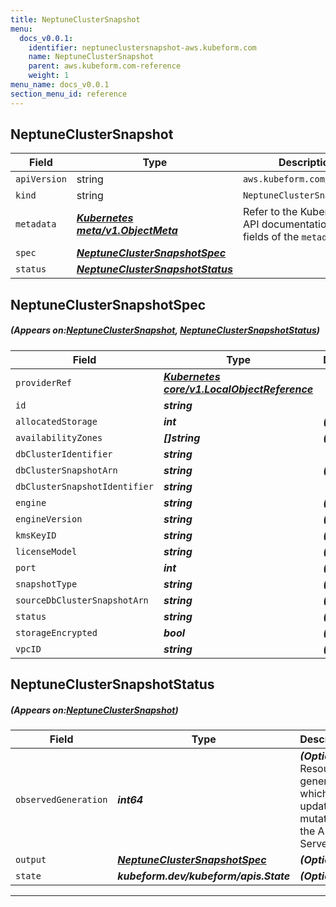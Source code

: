 ```yaml
---
title: NeptuneClusterSnapshot
menu:
  docs_v0.0.1:
    identifier: neptuneclustersnapshot-aws.kubeform.com
    name: NeptuneClusterSnapshot
    parent: aws.kubeform.com-reference
    weight: 1
menu_name: docs_v0.0.1
section_menu_id: reference
---
```


## NeptuneClusterSnapshot
| Field | Type | Description |
| ------ | ----- | ----------- |
| `apiVersion` | string | `aws.kubeform.com/v1alpha1` |
|    `kind` | string | `NeptuneClusterSnapshot` |
| `metadata` | ***[Kubernetes meta/v1.ObjectMeta](https://kubernetes.io/docs/reference/generated/kubernetes-api/v1.13/#objectmeta-v1-meta)***|Refer to the Kubernetes API documentation for the fields of the `metadata` field.|
| `spec` | ***[NeptuneClusterSnapshotSpec](#NeptuneClusterSnapshotSpec)***||
| `status` | ***[NeptuneClusterSnapshotStatus](#NeptuneClusterSnapshotStatus)***||
## NeptuneClusterSnapshotSpec
##### (Appears on:[NeptuneClusterSnapshot](#NeptuneClusterSnapshot), [NeptuneClusterSnapshotStatus](#NeptuneClusterSnapshotStatus))
| Field | Type | Description |
| ------ | ----- | ----------- |
| `providerRef` | ***[Kubernetes core/v1.LocalObjectReference](https://kubernetes.io/docs/reference/generated/kubernetes-api/v1.13/#localobjectreference-v1-core)***||
| `id` | ***string***||
| `allocatedStorage` | ***int***| ***(Optional)*** |
| `availabilityZones` | ***[]string***| ***(Optional)*** |
| `dbClusterIdentifier` | ***string***||
| `dbClusterSnapshotArn` | ***string***| ***(Optional)*** |
| `dbClusterSnapshotIdentifier` | ***string***||
| `engine` | ***string***| ***(Optional)*** |
| `engineVersion` | ***string***| ***(Optional)*** |
| `kmsKeyID` | ***string***| ***(Optional)*** |
| `licenseModel` | ***string***| ***(Optional)*** |
| `port` | ***int***| ***(Optional)*** |
| `snapshotType` | ***string***| ***(Optional)*** |
| `sourceDbClusterSnapshotArn` | ***string***| ***(Optional)*** |
| `status` | ***string***| ***(Optional)*** |
| `storageEncrypted` | ***bool***| ***(Optional)*** |
| `vpcID` | ***string***| ***(Optional)*** |
## NeptuneClusterSnapshotStatus
##### (Appears on:[NeptuneClusterSnapshot](#NeptuneClusterSnapshot))
| Field | Type | Description |
| ------ | ----- | ----------- |
| `observedGeneration` | ***int64***| ***(Optional)*** Resource generation, which is updated on mutation by the API Server.|
| `output` | ***[NeptuneClusterSnapshotSpec](#NeptuneClusterSnapshotSpec)***| ***(Optional)*** |
| `state` | ***kubeform.dev/kubeform/apis.State***| ***(Optional)*** |
---
